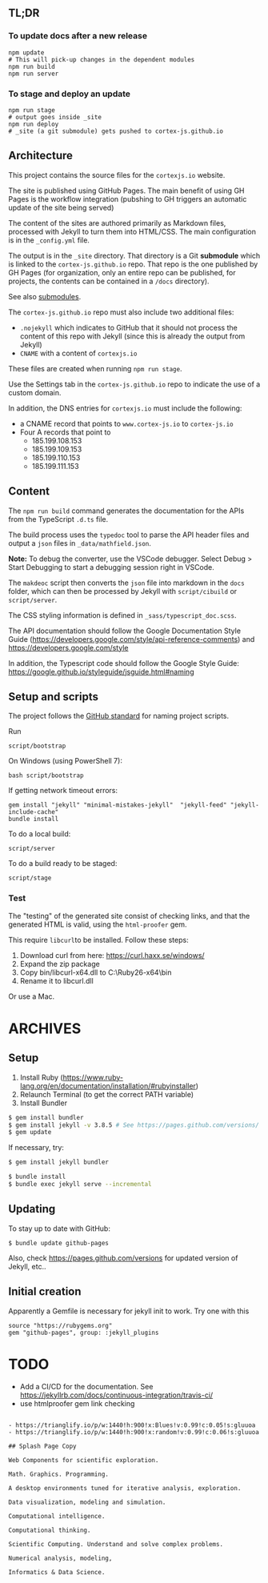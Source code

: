 ## TL;DR

### To update docs after a new release
```shell
npm update          
# This will pick-up changes in the dependent modules
npm run build
npm run server
```

### To stage and deploy an update
```shell
npm run stage       
# output goes inside _site
npm run deploy
# _site (a git submodule) gets pushed to cortex-js.github.io
```


## Architecture

This project contains the source files for the `cortexjs.io` website.

The site is published using GitHub Pages. The main benefit of using GH Pages
is the workflow integration (pubshing to GH triggers an automatic update of the 
site being served)

The content of the sites are authored primarily as Markdown files, processed
with Jekyll to turn them into HTML/CSS. The main configuration is in the 
`_config.yml` file.

The output is in the `_site` directory. That directory is a Git **submodule** 
which is linked to the `cortex-js.github.io` repo. That repo is the one
published by GH Pages (for organization, only an entire repo can be published, 
for projects, the contents can be contained in a `/docs` directory).

See also [submodules](submodules/README.md).

The `cortex-js.github.io` repo must also include two additional files:
- `.nojekyll` which indicates to GitHub that it should not process the content
of this repo with Jekyll (since this is already the output from Jekyll)
- `CNAME` with a content of `cortexjs.io`

These files are created when running `npm run stage`.

Use the Settings tab in the `cortex-js.github.io` repo to indicate the use of
a custom domain.

In addition, the DNS entries for `cortexjs.io` must include the following:
- a CNAME record that points to `www.cortex-js.io` to `cortex-js.io` 
- Four A records that point to 
    - 185.199.108.153
    - 185.199.109.153
    - 185.199.110.153
    - 185.199.111.153


## Content

The `npm run build` command generates the documentation for the APIs 
from the TypeScript `.d.ts` file.

The build process uses the `typedoc` tool to parse the API header files and 
output a `json` files in `_data/mathfield.json`.

**Note:** To debug the converter, use the VSCode debugger. Select Debug > 
Start Debugging to start a debugging session right in VSCode.

The `makdeoc` script then converts the `json` file into markdown in the `docs` folder,
which can then be processed by Jekyll with `script/cibuild` or `script/server`.

The CSS styling information is defined in `_sass/typescript_doc.scss`.

The API documentation should follow the Google Documentation Style Guide
(https://developers.google.com/style/api-reference-comments)
 and https://developers.google.com/style
 
In addition, the Typescript code should follow the Google Style Guide:
https://google.github.io/styleguide/jsguide.html#naming

## Setup and scripts

The project follows the [GitHub standard](https://github.com/github/scripts-to-rule-them-all) for naming project scripts.


Run 

```shell
script/bootstrap
```

On Windows (using PowerShell 7):
```shell
bash script/bootstrap
```

If getting network timeout errors:
```shell
gem install "jekyll" "minimal-mistakes-jekyll"  "jekyll-feed" "jekyll-include-cache"
bundle install
```

To do a local build:
```shell
script/server
```

To do a build ready to be staged:
```shell
script/stage
```

### Test

The "testing" of the generated site consist of checking links, and that the 
generated HTML is valid, using the `html-proofer` gem. 

This require `libcurl`to be installed. Follow these steps:
1. Download curl from here: https://curl.haxx.se/windows/
2. Expand the zip package
3. Copy bin/libcurl-x64.dll to C:\Ruby26-x64\bin
4. Rename it to libcurl.dll

Or use a Mac.


# ARCHIVES


## Setup
1. Install Ruby (https://www.ruby-lang.org/en/documentation/installation/#rubyinstaller)
2. Relaunch Terminal (to get the correct PATH variable)
2. Install Bundler
```bash
$ gem install bundler
$ gem install jekyll -v 3.8.5 # See https://pages.github.com/versions/ for correct version
$ gem update
```
If necessary, try:
```bash
$ gem install jekyll bundler
```

```bash
$ bundle install
$ bundle exec jekyll serve --incremental
```

## Updating
To stay up to date with GitHub:
```
$ bundle update github-pages
```
Also, check https://pages.github.com/versions for updated version of Jekyll, etc..

## Initial creation
Apparently a Gemfile is necessary for jekyll init to work. Try one with this
```
source "https://rubygems.org"
gem "github-pages", group: :jekyll_plugins
```


# TODO
- Add a CI/CD for the documentation. See https://jekyllrb.com/docs/continuous-integration/travis-ci/
- use htmlproofer gem link checking
```

- https://trianglify.io/p/w:1440!h:900!x:Blues!v:0.99!c:0.05!s:gluuoa
- https://trianglify.io/p/w:1440!h:900!x:random!v:0.99!c:0.06!s:gluuoa

## Splash Page Copy

Web Components for scientific exploration.

Math. Graphics. Programming.

A desktop environments tuned for iterative analysis, exploration.

Data visualization, modeling and simulation.

Computational intelligence.

Computational thinking.

Scientific Computing. Understand and solve complex problems.

Numerical analysis, modeling, 

Informatics & Data Science.
